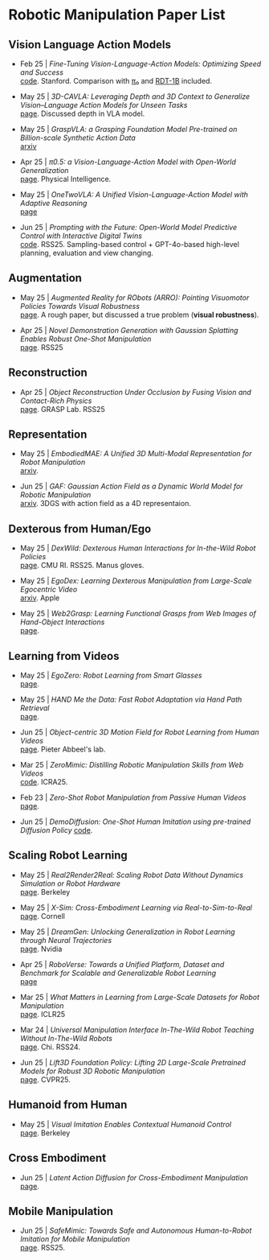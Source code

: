 # Robotic Manipulation Paper List

## Vision Language Action Models

- Feb 25 | *Fine-Tuning Vision-Language-Action Models: Optimizing Speed and Success*  
  [code](https://github.com/moojink/openvla-oft?tab=readme-ov-file). Stanford. Comparison with [π₀](https://www.physicalintelligence.company/blog/pi0) and [RDT-1B](https://github.com/thu-ml/RoboticsDiffusionTransformer) included.

- May 25 | *3D-CAVLA: Leveraging Depth and 3D Context to Generalize Vision–Language Action Models for Unseen Tasks*  
  [page](https://3d-cavla.github.io/). Discussed depth in VLA model.

- May 25 | *GraspVLA: a Grasping Foundation Model Pre-trained on Billion-scale Synthetic Action Data*  
  [arxiv](https://arxiv.org/pdf/2505.03233)

- Apr 25 | *π0.5: a Vision-Language-Action Model with Open-World Generalization*  
  [page](https://www.pi.website/blog/pi05). Physical Intelligence.

- May 25 | *OneTwoVLA: A Unified Vision-Language-Action Model with Adaptive Reasoning*  
  [page](https://one-two-vla.github.io/)

- Jun 25 | *Prompting with the Future: Open-World Model Predictive Control with Interactive Digital Twins*  
  [code](https://github.com/TritiumR/Prompting-with-the-Future). RSS25. Sampling-based control + GPT-4o-based high-level planning, evaluation and view changing.

## Augmentation

- May 25 | *Augmented Reality for RObots (ARRO): Pointing Visuomotor Policies Towards Visual Robustness*  
  [page](https://augmented-reality-for-robots.github.io/). A rough paper, but discussed a true problem (**visual robustness**).

- Apr 25 | *Novel Demonstration Generation with Gaussian Splatting Enables Robust One-Shot Manipulation*  
  [page](https://yangsizhe.github.io/robosplat/). RSS25

## Reconstruction

- Apr 25 | *Object Reconstruction Under Occlusion by Fusing Vision and Contact-Rich Physics*  
  [page](https://vysics-vision-and-physics.github.io/). GRASP Lab. RSS25

## Representation

- May 25 | *EmbodiedMAE: A Unified 3D Multi-Modal Representation for Robot Manipulation*  
  [arxiv](https://arxiv.org/pdf/2505.10105).

- Jun 25 | *GAF: Gaussian Action Field as a Dynamic World Model for Robotic Manipulation*  
  [arxiv](https://arxiv.org/pdf/2506.14135). 3DGS with action field as a 4D representaion.

## Dexterous from Human/Ego

- May 25 | *DexWild: Dexterous Human Interactions for In-the-Wild Robot Policies*  
  [page](https://dexwild.github.io/). CMU RI. RSS25. Manus gloves.

- May 25 | *EgoDex: Learning Dexterous Manipulation from Large-Scale Egocentric Video*  
  [arxiv](https://arxiv.org/pdf/2505.11709). Apple

- May 25 | *Web2Grasp: Learning Functional Grasps from Web Images of Hand-Object Interactions*  
  [page](https://web2grasp.github.io/).

## Learning from Videos

- May 25 | *EgoZero: Robot Learning from Smart Glasses*  
  [page](https://egozero-robot.github.io/).

- May 25 | *HAND Me the Data: Fast Robot Adaptation via Hand Path Retrieval*  
  [page](https://liralab.usc.edu/handretrieval/).

- Jun 25 | *Object-centric 3D Motion Field for Robot Learning from Human Videos*  
  [page](https://zhaohengyin.github.io/3DMF/). Pieter Abbeel's lab.

- Mar 25 | *ZeroMimic: Distilling Robotic Manipulation Skills from Web Videos*  
  [code](https://github.com/junyaoshi/ZeroMimic?tab=readme-ov-file). ICRA25.

- Feb 23 | *Zero-Shot Robot Manipulation from Passive Human Videos*  
  [page](https://sites.google.com/view/human-0shot-robot).

- Jun 25 | *DemoDiffusion: One-Shot Human Imitation using pre-trained Diffusion Policy*
  [code](https://github.com/demodiffusion/demodiffusion).

## Scaling Robot Learning

- May 25 | *Real2Render2Real: Scaling Robot Data Without Dynamics Simulation or Robot Hardware*  
  [page](https://real2render2real.com/). Berkeley

- May 25 | *X-Sim: Cross-Embodiment Learning via Real-to-Sim-to-Real*  
  [page](https://portal-cornell.github.io/X-Sim/). Cornell

- May 25 | *DreamGen: Unlocking Generalization in Robot Learning through Neural Trajectories*  
  [page](https://research.nvidia.com/labs/gear/dreamgen/). Nvidia

- Apr 25 | *RoboVerse: Towards a Unified Platform, Dataset and Benchmark for Scalable and Generalizable Robot Learning*  
  [page](https://roboverseorg.github.io/)

- Mar 25 | *What Matters in Learning from Large-Scale Datasets for Robot Manipulation*  
  [page](https://robo-mimiclabs.github.io/pages/study.html). ICLR25

- Mar 24 | *Universal Manipulation Interface In-The-Wild Robot Teaching Without In-The-Wild Robots*  
  [page](https://umi-gripper.github.io/). Chi. RSS24.

- Jun 25 | *Lift3D Foundation Policy: Lifting 2D Large-Scale Pretrained Models for Robust 3D Robotic Manipulation*  
  [page](https://lift3d-web.github.io/). CVPR25.

## Humanoid from Human

- May 25 | *Visual Imitation Enables Contextual Humanoid Control*  
  [page](https://www.videomimic.net/). Berkeley

## Cross Embodiment

- Jun 25 | *Latent Action Diffusion for Cross-Embodiment Manipulation*  
  [page](https://mimicrobotics.github.io/lad/).

## Mobile Manipulation

- Jun 25 | *SafeMimic: Towards Safe and Autonomous Human-to-Robot Imitation for Mobile Manipulation*  
  [page](https://robin-lab.cs.utexas.edu/SafeMimic/). RSS25.
